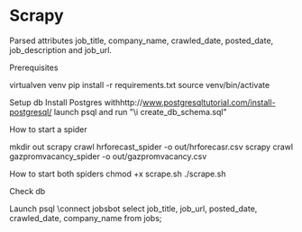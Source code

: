 # Scrapy

Parsed attributes
job_title, company_name, crawled_date, posted_date, job_description and job_url.

Prerequisites

virtualven venv
pip install -r requirements.txt
source venv/bin/activate

Setup db
Install Postgres withhttp://www.postgresqltutorial.com/install-postgresql/
launch psql and run "\i create_db_schema.sql"

How to start a spider

mkdir out
scrapy crawl hrforecast_spider -o out/hrforecasr.csv
scrapy crawl gazpromvacancy_spider -o out/gazpromvacancy.csv

How to start both spiders
chmod +x scrape.sh
./scrape.sh

Check db

Launch psql
\connect jobsbot
select job_title, job_url, posted_date, crawled_date, company_name from jobs;
